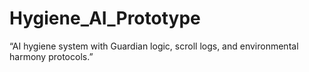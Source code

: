 # Hygiene_AI_Prototype
“AI hygiene system with Guardian logic, scroll logs, and environmental harmony protocols.”
